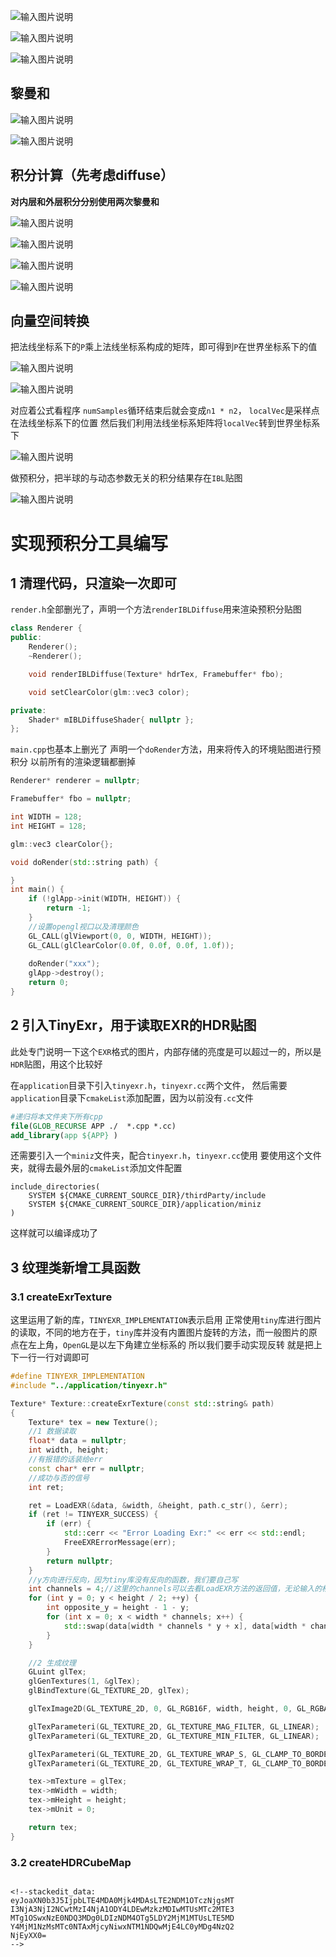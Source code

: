 ![输入图片说明](/imgs/2025-04-08/06LhZMKZrXVp9RaD.png)

![输入图片说明](/imgs/2025-04-08/50awnfEQeSWu34EQ.png)

![输入图片说明](/imgs/2025-04-08/GyIHS2iXOsgRqOO6.png)

## 黎曼和

![输入图片说明](/imgs/2025-04-08/oS39XNvuY7mJbTRN.png)

![输入图片说明](/imgs/2025-04-08/5wJpcHKCBclPVSm2.png)

## 积分计算（先考虑diffuse）

**对内层和外层积分分别使用两次黎曼和**

![输入图片说明](/imgs/2025-04-08/E9Xqw1Ebus4RPh6y.png)

![输入图片说明](/imgs/2025-04-08/P9oEDfT9PgM7K6tq.png)

![输入图片说明](/imgs/2025-04-08/SV1exJqcS5fqUa9y.png)

![输入图片说明](/imgs/2025-04-08/c8f3ERlwJXefgF8B.png)

## 向量空间转换
把法线坐标系下的`P`乘上法线坐标系构成的矩阵，即可得到`P`在世界坐标系下的值

![输入图片说明](/imgs/2025-04-08/XeIErVIM2w3CKoIc.png)

![输入图片说明](/imgs/2025-04-08/PJsw238lPdd6ETvQ.png)

对应着公式看程序
`numSamples`循环结束后就会变成`n1 * n2`，
`localVec`是采样点在法线坐标系下的位置
然后我们利用法线坐标系矩阵将`localVec`转到世界坐标系下

![输入图片说明](/imgs/2025-04-08/iJzI5MwNxsH3Q6q6.png)

做预积分，把半球的与动态参数无关的积分结果存在`IBL`贴图

![输入图片说明](/imgs/2025-04-08/Y3xPs3ic2wj9KwtI.png)

# 实现预积分工具编写
## 1 清理代码，只渲染一次即可
`render.h`全部删光了，声明一个方法`renderIBLDiffuse`用来渲染预积分贴图
```cpp
class Renderer {
public:
	Renderer();
	~Renderer();

	void renderIBLDiffuse(Texture* hdrTex, Framebuffer* fbo);

	void setClearColor(glm::vec3 color);

private:
	Shader* mIBLDiffuseShader{ nullptr };
};
```
`main.cpp`也基本上删光了
声明一个`doRender`方法，用来将传入的环境贴图进行预积分
以前所有的渲染逻辑都删掉
```cpp
Renderer* renderer = nullptr;

Framebuffer* fbo = nullptr;

int WIDTH = 128;
int HEIGHT = 128;

glm::vec3 clearColor{};

void doRender(std::string path) {

}
int main() {
	if (!glApp->init(WIDTH, HEIGHT)) {
		return -1;
	}
	//设置opengl视口以及清理颜色
	GL_CALL(glViewport(0, 0, WIDTH, HEIGHT));
	GL_CALL(glClearColor(0.0f, 0.0f, 0.0f, 1.0f));
	
	doRender("xxx");
	glApp->destroy();
	return 0;
}
```

## 2 引入TinyExr，用于读取EXR的HDR贴图
此处专门说明一下这个`EXR`格式的图片，内部存储的亮度是可以超过一的，所以是`HDR`贴图，用这个比较好

在`application`目录下引入`tinyexr.h`，`tinyexr.cc`两个文件，
然后需要`application`目录下`cmakeList`添加配置，因为以前没有`.cc`文件
```cmake
#递归将本文件夹下所有cpp
file(GLOB_RECURSE APP ./  *.cpp *.cc)
add_library(app ${APP} )
```
还需要引入一个`miniz`文件夹，配合`tinyexr.h`，`tinyexr.cc`使用
要使用这个文件夹，就得去最外层的`cmakeList`添加文件配置
```
include_directories(
	SYSTEM ${CMAKE_CURRENT_SOURCE_DIR}/thirdParty/include
	SYSTEM ${CMAKE_CURRENT_SOURCE_DIR}/application/miniz
)
```
这样就可以编译成功了

## 3 纹理类新增工具函数
### 3.1 createExrTexture
这里运用了新的库，`TINYEXR_IMPLEMENTATION`表示启用
正常使用`tiny`库进行图片的读取，不同的地方在于，`tiny`库并没有内置图片旋转的方法，而一般图片的原点在左上角，`OpenGL`是以左下角建立坐标系的
所以我们要手动实现反转
就是把上下一行一行对调即可
```cpp
#define TINYEXR_IMPLEMENTATION
#include "../application/tinyexr.h"

Texture* Texture::createExrTexture(const std::string& path)
{
	Texture* tex = new Texture();
	//1 数据读取
	float* data = nullptr;
	int width, height;
	//有报错的话装给err
	const char* err = nullptr;
	//成功与否的信号
	int ret;

	ret = LoadEXR(&data, &width, &height, path.c_str(), &err);
	if (ret != TINYEXR_SUCCESS) {
		if (err) {
			std::cerr << "Error Loading Exr:" << err << std::endl;
			FreeEXRErrorMessage(err);
		}
		return nullptr;
	}
	//y方向进行反向，因为tiny库没有反向的函数，我们要自己写
	int channels = 4;//这里的channels可以去看LoadEXR方法的返回值，无论输入的格式是什么输出的data一定是rgba格式的
	for (int y = 0; y < height / 2; ++y) {
		int opposite_y = height - 1 - y;
		for (int x = 0; x < width * channels; x++) {
			std::swap(data[width * channels * y + x], data[width * channels * opposite_y + x]);
		}
	}

	//2 生成纹理
	GLuint glTex;
	glGenTextures(1, &glTex);
	glBindTexture(GL_TEXTURE_2D, glTex);

	glTexImage2D(GL_TEXTURE_2D, 0, GL_RGB16F, width, height, 0, GL_RGBA, GL_FLOAT, data);

	glTexParameteri(GL_TEXTURE_2D, GL_TEXTURE_MAG_FILTER, GL_LINEAR);
	glTexParameteri(GL_TEXTURE_2D, GL_TEXTURE_MIN_FILTER, GL_LINEAR);

	glTexParameteri(GL_TEXTURE_2D, GL_TEXTURE_WRAP_S, GL_CLAMP_TO_BORDER);//u
	glTexParameteri(GL_TEXTURE_2D, GL_TEXTURE_WRAP_T, GL_CLAMP_TO_BORDER);//v

	tex->mTexture = glTex;
	tex->mWidth = width;
	tex->mHeight = height;
	tex->mUnit = 0;

	return tex;
}
```
### 3.2 createHDRCubeMap
```

<!--stackedit_data:
eyJoaXN0b3J5IjpbLTE4MDA0Mjk4MDAsLTE2NDM1OTczNjgsMT
I3NjA3NjI2NCwtMzI4NjA1ODY4LDEwMzkzMDIwMTUsMTc2MTE3
MTg1OSwxNzE0NDQ3MDg0LDIzNDM4OTg5LDY2MjM1MTUsLTE5MD
Y4MjM1NzMsMTc0NTAxMjcyNiwxNTM1NDQwMjE4LC0yMDg4NzQ2
NjEyXX0=
-->